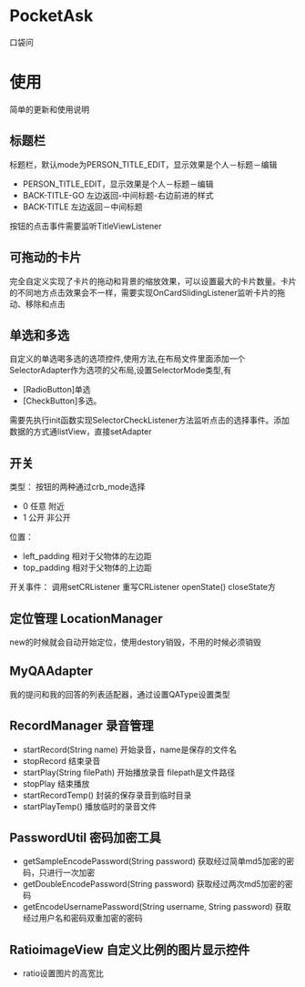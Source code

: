 # PocketAsk
口袋问

# 使用
简单的更新和使用说明
## 标题栏
标题栏，默认mode为PERSON_TITLE_EDIT，显示效果是个人－标题－编辑 
* PERSON_TITLE_EDIT，显示效果是个人－标题－编辑
* BACK-TITLE-GO 左边返回-中间标题-右边前进的样式
* BACK-TITLE 左边返回－中间标题

按钮的点击事件需要监听TitleViewListener
## 可拖动的卡片
完全自定义实现了卡片的拖动和背景的缩放效果，可以设置最大的卡片数量。卡片的不同地方点击效果会不一样，需要实现OnCardSlidingListener监听卡片的拖动、移除和点击
## 单选和多选
自定义的单选喝多选的选项控件,使用方法,在布局文件里面添加一个SelectorAdapter作为选项的父布局,设置SelectorMode类型,有
* [RadioButton]单选
* [CheckButton]多选。

需要先执行init函数实现SelectorCheckListener方法监听点击的选择事件。添加数据的方式通listView，直接setAdapter
## 开关
类型：
按钮的两种通过crb_mode选择
* 0 任意 附近
* 1 公开 非公开

位置：
* left_padding 相对于父物体的左边距
* top_padding 相对于父物体的上边距

开关事件：
调用setCRListener
重写CRListener openState() closeState方
## 定位管理 LocationManager
new的时候就会自动开始定位，使用destory销毁，不用的时候必须销毁
## MyQAAdapter
我的提问和我的回答的列表适配器，通过设置QAType设置类型
## RecordManager 录音管理
* startRecord(String name) 开始录音，name是保存的文件名
* stopRecord 结束录音
* startPlay(String filePath) 开始播放录音 filepath是文件路径
* stopPlay 结束播放
* startRecordTemp() 封装的保存录音到临时目录
* startPlayTemp() 播放临时的录音文件

## PasswordUtil 密码加密工具
* getSampleEncodePassword(String password) 获取经过简单md5加密的密码，只进行一次加密
* getDoubleEncodePassword(String password) 获取经过两次md5加密的密码
* getEncodeUsernamePassword(String username, String password) 获取经过用户名和密码双重加密的密码

## RatioimageView 自定义比例的图片显示控件
* ratio设置图片的高宽比
